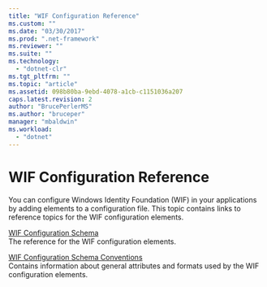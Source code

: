 ```yaml
---
title: "WIF Configuration Reference"
ms.custom: ""
ms.date: "03/30/2017"
ms.prod: ".net-framework"
ms.reviewer: ""
ms.suite: ""
ms.technology: 
  - "dotnet-clr"
ms.tgt_pltfrm: ""
ms.topic: "article"
ms.assetid: 098b80ba-9ebd-4078-a1cb-c1151036a207
caps.latest.revision: 2
author: "BrucePerlerMS"
ms.author: "bruceper"
manager: "mbaldwin"
ms.workload: 
  - "dotnet"
---
```

# WIF Configuration Reference
You can configure Windows Identity Foundation (WIF) in your applications by adding elements to a configuration file. This topic contains links to reference topics for the WIF configuration elements.  
  
 [WIF Configuration Schema](../../../docs/framework/configure-apps/file-schema/windows-identity-foundation/index.md)  
 The reference for the WIF configuration elements.  
  
 [WIF Configuration Schema Conventions](../../../docs/framework/security/wif-configuration-schema-conventions.md)  
 Contains information about general attributes and formats used by the WIF configuration elements.
